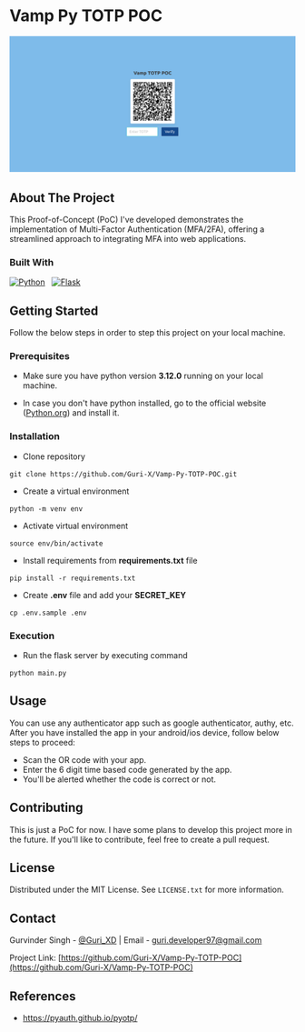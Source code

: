 # Vamp Py TOTP POC

<a name="readme-top"></a>

![](./assets/images/home.png)

## About The Project

This Proof-of-Concept (PoC) I've developed demonstrates the implementation of Multi-Factor Authentication (MFA/2FA), offering a streamlined approach to integrating MFA into web applications.

### Built With

[![Python][Python]][Python-url]&nbsp; &nbsp;[![Flask][Flask]][Flask-url]

## Getting Started

Follow the below steps in order to step this project on your local machine.

### Prerequisites

- Make sure you have python version **3.12.0** running on your local machine.

- In case you don't have python installed, go to the official website ([Python.org](https://python.org)) and install it.

### Installation

- Clone repository
```
git clone https://github.com/Guri-X/Vamp-Py-TOTP-POC.git
```

- Create a virtual environment
```
python -m venv env
```

- Activate virtual environment
```
source env/bin/activate
```

- Install requirements from **requirements.txt** file
```
pip install -r requirements.txt
```

- Create **.env** file and add your **SECRET_KEY**
```
cp .env.sample .env
```

### Execution

- Run the flask server by executing command
```
python main.py
```

## Usage

You can use any authenticator app such as google authenticator, authy, etc. After you have installed the app in your android/ios device, follow below steps to proceed:

- Scan the OR code with your app.
- Enter the 6 digit time based code generated by the app.
- You'll be alerted whether the code is correct or not.

## Contributing

This is just a PoC for now. I have some plans to develop this project more in the future. If you'll like to contribute, feel free to create a pull request.

## License

Distributed under the MIT License. See `LICENSE.txt` for more information.

## Contact

Gurvinder Singh - [@Guri_XD](https://twitter.com/Guri_XD) | 
Email - guri.developer97@gmail.com

Project Link: [https://github.com/Guri-X/Vamp-Py-TOTP-POC](https://github.com/Guri-X/Vamp-Py-TOTP-POC)

## References

- https://pyauth.github.io/pyotp/

[Python]: https://img.shields.io/badge/python-FFE467?style=for-the-badge&logo=python&logoColor=blue
[Python-url]: https://www.python.org/
[Flask]: https://img.shields.io/badge/flask-000000?style=for-the-badge&logo=flask&logoColor=white
[Flask-url]: https://flask.palletsprojects.com/